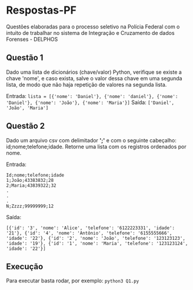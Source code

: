# Respostas-PF

Questões elaboradas para o processo seletivo na Polícia Federal com o intuito de trabalhar no sistema de Integração e Cruzamento de dados Forenses - DELPHOS

## Questão 1
<p>Dado uma lista de dicionários (chave/valor) Python, verifique se existe a chave 'nome', e caso exista, salve o valor dessa chave em uma segunda lista, de modo que não haja repetição de valores na segunda lista.</p>

Entrada: ```lista = [{'nome': 'Daniel'}, {'nome': 'daniel'}, {'nome': 'Daniel'}, {'nome': 'João'}, {'nome': 'Maria'}]```
Saída: ```['Daniel', 'João', 'Maria']```

## Questão 2
<p>Dado um arquivo csv com delimitador <b>';'</b> e com o seguinte cabeçalho: id;nome;telefone;idade. Retorne uma lista com os registros ordenados por nome.</p>


Entrada:

```
Id;nome;telefone;idade
1;João;43383832;28
2;Maria;43839322;32
.
.
.
N;Zzzz;99999999;12
```

Saída:

```[{'id': '3', 'nome': 'Alice', 'telefone': '6122223331', 'idade': '21'}, {'id': '4', 'nome': 'Antônio', 'telefone': '6155555666', 'idade': '22'}, {'id': '2', 'nome': 'João', 'telefone': '123123123', 'idade': '19'}, {'id': '1', 'nome': 'Maria', 'telefone': '123123124', 'idade': '22'}]```

## Execução
Para executar basta rodar, por exemplo:
```python3 Q1.py```
